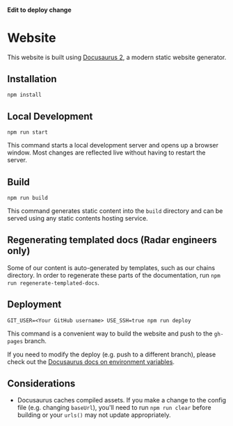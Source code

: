#### Edit to deploy change

# Website

This website is built using [Docusaurus 2](https://docusaurus.io/), a modern static website generator.
## Installation

```console
npm install
```

## Local Development

```console
npm run start
```

This command starts a local development server and opens up a browser window. Most changes are reflected live without having to restart the server.

## Build

```console
npm run build
```

This command generates static content into the `build` directory and can be served using any static contents hosting service.

## Regenerating templated docs (Radar engineers only)

Some of our content is auto-generated by templates, such as our chains directory. In order to regenerate these parts of the documentation, run `npm run regenerate-templated-docs`.

## Deployment

```console
GIT_USER=<Your GitHub username> USE_SSH=true npm run deploy
```

This command is a convenient way to build the website and push to the `gh-pages` branch.

If you need to modify the deploy (e.g. push to a different branch), please check out the [Docusaurus docs on environment variables](https://docusaurus.io/docs/deployment#environment-settings).

## Considerations

- Docusaurus caches compiled assets. If you make a change to the config file (e.g. changing `baseUrl`), you'll need to run `npm run clear` before building or your `urls()` may not update appropriately.
